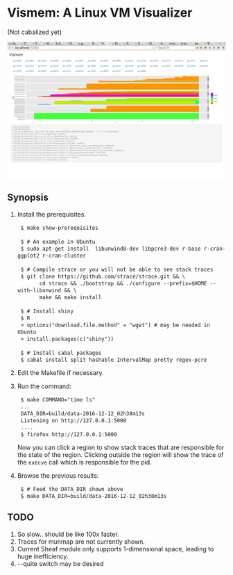 # Vismem: A Linux VM Visualizer

(Not cabalized yet)

![alt screenshot](https://github.com/nishiuramakoto/vismem/blob/master/img/screenshot.jpg)

## Synopsis

1. Install the prerequisites.

        $ make show-prerequisites

        $ # An example in Ubuntu
        $ sudo apt-get install  libunwind8-dev libpcre3-dev r-base r-cran-ggplot2 r-cran-cluster

		$ # Compile strace or you will not be able to see stack traces
        $ git clone https://github.com/strace/strace.git && \
	          cd strace && ./bootstrap && ./configure --prefix=$HOME --with-libunwind && \
              make && make install

        $ # Install shiny
        $ R
        > options("download.file.method" = "wget") # may be needed in Ubuntu
    	> install.packages(c("shiny"))

        $ # Install cabal packages
        $ cabal install split hashable IntervalMap pretty regex-pcre

2. Edit the Makefile if necessary.


3. Run the command:

        $ make COMMAND="time ls"
        ...
	    DATA_DIR=build/data-2016-12-12_02h38m13s
        Listening on http://127.0.0.1:5000
	    ....
    	$ firefox http://127.0.0.1:5000

    Now you can click a region to show stack traces that are responsible for the state of the region.
    Clicking outside the region will show the trace of the `execve` call which is responsible for the pid.

4. Browse the previous results:

        $ # Feed the DATA_DIR shown above
        $ make DATA_DIR=build/data-2016-12-12_02h38m13s


## TODO
1. So slow.. should be like 100x faster.
2. Traces for munmap are not currently shown.
3. Current Sheaf module only supports 1-dimensional space, leading to
   huge inefficiency.
4. --quite switch may be desired
